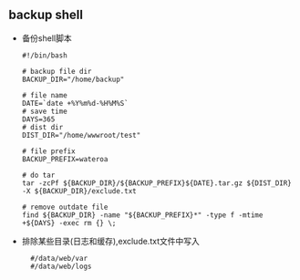 ## backup shell
- 备份shell脚本
	
	  #!/bin/bash

      # backup file dir
      BACKUP_DIR="/home/backup"

      # file name
      DATE=`date +%Y%m%d-%H%M%S`
      # save time
      DAYS=365
      # dist dir
      DIST_DIR="/home/wwwroot/test"

      # file prefix
      BACKUP_PREFIX=wateroa

      # do tar
      tar -zcPf ${BACKUP_DIR}/${BACKUP_PREFIX}${DATE}.tar.gz ${DIST_DIR} -X ${BACKUP_DIR}/exclude.txt

      # remove outdate file
      find ${BACKUP_DIR} -name "${BACKUP_PREFIX}*" -type f -mtime +${DAYS} -exec rm {} \;
         
- 排除某些目录(日志和缓存),exclude.txt文件中写入
         
        #/data/web/var
        #/data/web/logs
